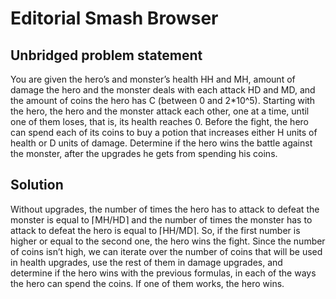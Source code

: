 # Editorial Smash Browser

## Unbridged problem statement

You are given the hero’s and monster’s health HH and MH, amount of damage the hero and the monster deals with each attack HD and MD, and the amount of coins the hero has C (between 0 and 2*10^5). Starting with the hero, the hero and the monster attack each other, one at a time, until one of them loses, that is, its health reaches 0. Before the fight, the hero can spend each of its coins to buy a potion that increases either H units of health or D units of damage. Determine if the hero wins the battle against the monster, after the upgrades he gets from spending his coins.

## Solution

Without upgrades, the number of times the hero has to attack to defeat the monster is equal to ⌈MH/HD⌉ and the number of times the monster has to attack to defeat the hero is equal to ⌈HH/MD⌉. So, if the first number is higher or equal to the second one, the hero wins the fight. Since the number of coins isn’t high, we can iterate over the number of coins that will be used in health upgrades, use the rest of them in damage upgrades, and determine if the hero wins with the previous formulas, in each of the ways the hero can spend the coins. If one of them works, the hero wins.